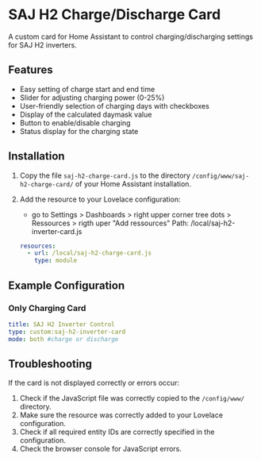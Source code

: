 # SAJ H2 Charge/Discharge Card

A custom card for Home Assistant to control charging/discharging settings for SAJ H2 inverters.

## Features

- Easy setting of charge start and end time
- Slider for adjusting charging power (0-25%)
- User-friendly selection of charging days with checkboxes
- Display of the calculated daymask value
- Button to enable/disable charging
- Status display for the charging state

## Installation

1. Copy the file `saj-h2-charge-card.js` to the directory `/config/www/saj-h2-charge-card/` of your Home Assistant installation.

2. Add the resource to your Lovelace configuration:

   - go to Settings > Dashboards > right upper corner tree dots > Ressources > rigth uper "Add ressources" 
     Path: /local/saj-h2-inverter-card.js

   ```yaml
   resources:
     - url: /local/saj-h2-charge-card.js
       type: module
   ```

## Example Configuration

### Only Charging Card
   ```yaml
title: SAJ H2 Inverter Control
type: custom:saj-h2-inverter-card
mode: both #charge or discharge
   ```



## Troubleshooting

If the card is not displayed correctly or errors occur:

1. Check if the JavaScript file was correctly copied to the `/config/www/` directory.
2. Make sure the resource was correctly added to your Lovelace configuration.
3. Check if all required entity IDs are correctly specified in the configuration.
4. Check the browser console for JavaScript errors.
